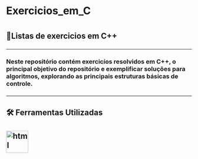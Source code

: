 <h1>Exercicios_em_C<h1>
<h2>📝Listas de exercicios em C++<h3>
<hr>
<h3>Neste repositório contém exercicíos resolvidos em C++, o principal objetivo do repositório e exemplificar soluções para algoritmos, explorando as principais estruturas  básicas de controle.<h3>
<hr>
<h2>🛠 Ferramentas Utilizadas<h2>
<img align ="center" alt="html" height="60px" width="60px" src="https://cdn.jsdelivr.net/gh/devicons/devicon/icons/cplusplus/cplusplus-original.svg" style="max-width:100%;">
